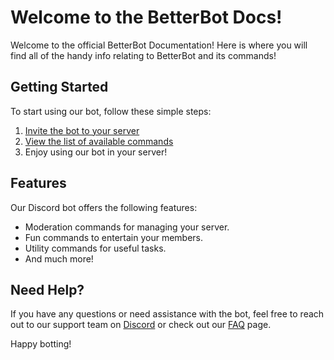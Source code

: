 # Welcome to the BetterBot Docs!

Welcome to the official BetterBot Documentation! Here is where you will find all of the handy info relating to BetterBot and its commands!

## Getting Started

To start using our bot, follow these simple steps:

1. [Invite the bot to your server](https://discord.com/oauth2/authorize?client_id=1216523059620614254&permissions=8&scope=bot)
2. [View the list of available commands](commands.md)
3. Enjoy using our bot in your server!

## Features

Our Discord bot offers the following features:

- Moderation commands for managing your server.
- Fun commands to entertain your members.
- Utility commands for useful tasks.
- And much more!

## Need Help?

If you have any questions or need assistance with the bot, feel free to reach out to our support team on [Discord](https://discord.gg/AkEG26fqn7) or check out our [FAQ](faq.md) page.

Happy botting!
